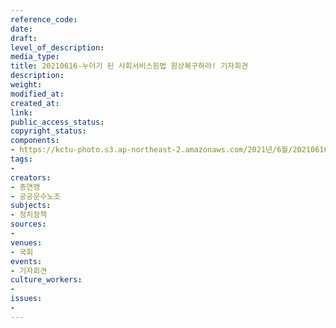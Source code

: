 ```yaml
---
reference_code: 
date: 
draft: 
level_of_description: 
media_type: 
title: 20210616-누더기 된 사회서비스원법 원상복구하라! 기자회견
description: 
weight: 
modified_at: 
created_at: 
link: 
public_access_status: 
copyright_status: 
components:
- https://kctu-photo.s3.ap-northeast-2.amazonaws.com/2021년/6월/20210616-누더기+된+사회서비스원법+원상복구하라!+기자회견/403482_58531_016.jpg
tags:
- 
creators:
- 총연맹
- 공공운수노조
subjects:
- 정치정책
sources:
- 
venues:
- 국회
events:
- 기자회견
culture_workers:
- 
issues:
- 
---
```

